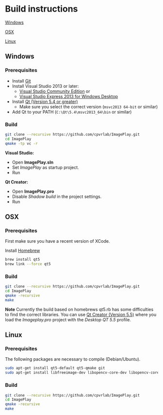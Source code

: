 # Build instructions

[Windows](#windows)

[OSX](#osx)

[Linux](#linux)

## Windows
### Prerequisites
* Install [Git](http://git-scm.com/download/win/)
* Install Visual Studio 2013 or later:
   * [Visual Studio Community Edition](https://www.visualstudio.com/en-us/products/visual-studio-community-vs/)
    or
   * [Visual Studio Express 2013 for Windows Desktop](https://www.visualstudio.com/downloads/)
* Install [Qt (Version 5.4 or greater)](http://www.qt.io/download-open-source/)
   * Make sure you select the correct version (`msvc2013 64-bit` or similar)
* Add Qt to your PATH (`C:\Qt\5.4\msvc2013_64\bin` or similar)

### Build
```sh
git clone --recursive https://github.com/cpvrlab/ImagePlay.git
cd ImagePlay
qmake -tp vc -r
```
**Visual Studio:**
 * Open **ImagePlay.sln**
 * Set *ImagePlay* as startup project.
 * Run

**Qt Creator:**
 * Open **ImagePlay.pro**
 * Disable *Shadow build* in the project settings.
 * Run

## OSX
### Prerequisites
First make sure you have a recent version of XCode.

Install [Homebrew](http://brew.sh)

```sh
brew install qt5
brew link --force qt5
```
### Build
```sh
git clone --recursive https://github.com/cpvrlab/ImagePlay.git
cd ImagePlay
qmake -recursive
make 
```
__Note__
Currently the build based on homebrews qt5.rb has some difficulties to find the correct libraries. You can use [Qt Creator (Version 5.5)](http://www.qt.io/download-open-source/) where you load the *Imageplay.pro* project with the *Desktop QT 5.5* profile.



## Linux
### Prerequisites
The following packages are necessary to compile (Debian/Ubuntu).

```sh
sudo apt-get install qt5-default qt5-qmake git
sudo apt-get install libfreeimage-dev libopencv-core-dev libopencv-core-dev libopencv-imgproc-dev libopencv-highgui-dev
```

### Build
```sh
git clone --recursive https://github.com/cpvrlab/ImagePlay.git
cd ImagePlay
qmake -recursive
make 
```
